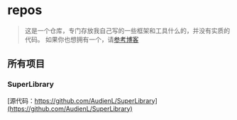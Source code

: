 # repos

> 这是一个仓库，专门存放我自己写的一些框架和工具什么的，并没有实质的代码。
> 如果你也想拥有一个，请[参考博客](http://www.jianshu.com/p/ca53952f4212)

## 所有项目

### SuperLibrary

[源代码：https://github.com/AudienL/SuperLibrary](https://github.com/AudienL/SuperLibrary)
